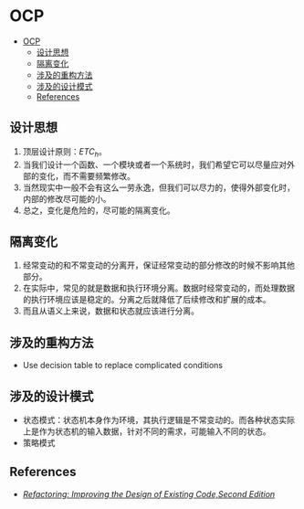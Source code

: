 # OCP


<!-- TOC -->

- [OCP](#ocp)
    - [设计思想](#设计思想)
    - [隔离变化](#隔离变化)
    - [涉及的重构方法](#涉及的重构方法)
    - [涉及的设计模式](#涉及的设计模式)
    - [References](#references)

<!-- /TOC -->


## 设计思想
1. 顶层设计原则：$ETC_h$。
2. 当我们设计一个函数、一个模块或者一个系统时，我们希望它可以尽量应对外部的变化，而不需要频繁修改。
3. 当然现实中一般不会有这么一劳永逸，但我们可以尽力的，使得外部变化时，内部的修改尽可能的小。
4. 总之，变化是危险的，尽可能的隔离变化。


## 隔离变化
1. 经常变动的和不常变动的分离开，保证经常变动的部分修改的时候不影响其他部分。
2. 在实际中，常见的就是数据和执行环境分离。数据时经常变动的，而处理数据的执行环境应该是稳定的。分离之后就降低了后续修改和扩展的成本。
3. 而且从语义上来说，数据和状态就应该进行分离。


## 涉及的重构方法
* Use decision table to replace complicated conditions


## 涉及的设计模式
* 状态模式：状态机本身作为环境，其执行逻辑是不常变动的。而各种状态实际上是作为状态机的输入数据，针对不同的需求，可能输入不同的状态。
* 策略模式


## References
* [*Refactoring: Improving the Design of Existing Code,Second Edition*](https://book.douban.com/subject/30332135/)
